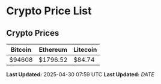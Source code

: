 # Crypto Price List

## Crypto Prices
| Bitcoin | Ethereum | Litecoin |
| ------- | -------- | -------- |
| $94608 | $1796.52 | $84.74 |
**Last Updated:** 2025-04-30 07:59 UTC
**Last Updated:** $DATE$
